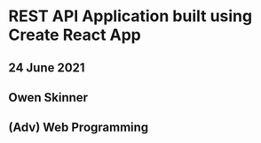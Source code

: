 # REST API Application built using Create React App
## 24 June 2021
## Owen Skinner
## (Adv) Web Programming
